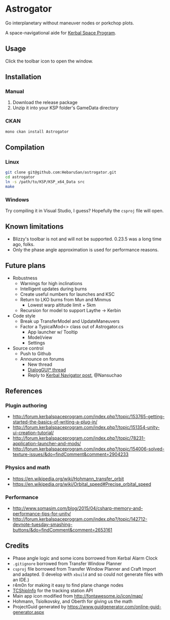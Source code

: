 # Astrogator

Go interplanetary without maneuver nodes or porkchop plots.

A space-navigational aide for [Kerbal Space Program](http://www.kerbalspaceprogram.com/).

## Usage

Click the toolbar icon to open the window.

## Installation

### Manual

1. Download the release package
2. Unzip it into your KSP folder's GameData directory

### CKAN

```sh
mono ckan install Astrogator
```

## Compilation

### Linux

```sh
git clone git@github.com:HebaruSan/astrogator.git
cd astrogator
ln -s /path/to/KSP/KSP_x64_Data src
make
```

### Windows

Try compiling it in Visual Studio, I guess? Hopefully the `csproj` file will open.

## Known limitations

- Blizzy's toolbar is not and will not be supported. 0.23.5 was a long time ago, folks.
- Only the phase angle approximation is used for performance reasons.

## Future plans

- Robustness
  - Warnings for high inclinations
  - Intelligent updates during burns
  - Create useful numbers for launches and KSC
  - Return to LKO burns from Mun and Minmus
    - Lowest warp altitude limit + 5km
  - Recursion for model to support Laythe -> Kerbin
- Code style
  - Break up TransferModel and UpdateManeuvers
  - Factor a TypicalMod<> class out of Astrogator.cs
    - App launcher w/ Tooltip
    - Model/view
    - Settings
- Source control
  - Push to Github
  - Announce on forums
    - New thread
    - [DialogGUI* thread](http://forum.kerbalspaceprogram.com/index.php?/topic/149324-popupdialog-and-the-dialoggui-classes/)
    - Reply to [Kerbal Navigator post](http://forum.kerbalspaceprogram.com/index.php?/topic/138886-what-mod-should-i-make/&do=findComment&comment=2562076), @Nansuchao

## References

### Plugin authoring
- http://forum.kerbalspaceprogram.com/index.php?/topic/153765-getting-started-the-basics-of-writing-a-plug-in/
- http://forum.kerbalspaceprogram.com/index.php?/topic/151354-unity-ui-creation-tutorial/
- http://forum.kerbalspaceprogram.com/index.php?/topic/78231-application-launcher-and-mods/
- http://forum.kerbalspaceprogram.com/index.php?/topic/154006-solved-texture-issues/&do=findComment&comment=2904233

### Physics and math
- https://en.wikipedia.org/wiki/Hohmann_transfer_orbit
- https://en.wikipedia.org/wiki/Orbital_speed#Precise_orbital_speed

### Performance
- http://www.somasim.com/blog/2015/04/csharp-memory-and-performance-tips-for-unity/
- http://forum.kerbalspaceprogram.com/index.php?/topic/142712-devnote-tuesday-smashing-buttons/&do=findComment&comment=2653161

## Credits

- Phase angle logic and some icons borrowed from Kerbal Alarm Clock
- `.gitignore` borrowed from Transfer Window Planner
- `csproj` file borrowed from Transfer Window Planner and Craft Import and adapted. (I develop with `xbuild` and so could not generate files with an IDE.)
- r4m0n for making it easy to find plane change nodes
- [TCShipInfo](http://forum.kerbalspaceprogram.com/index.php?/topic/59724-112-v04-resource-details-in-tracking-center/) for the tracking station API
- Main app icon modified from http://fontawesome.io/icon/map/
- Hohmann, Tsiolkovsky, and Oberth for giving us the math
- ProjectGuid generated by https://www.guidgenerator.com/online-guid-generator.aspx
